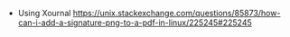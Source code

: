 - Using Xournal https://unix.stackexchange.com/questions/85873/how-can-i-add-a-signature-png-to-a-pdf-in-linux/225245#225245
